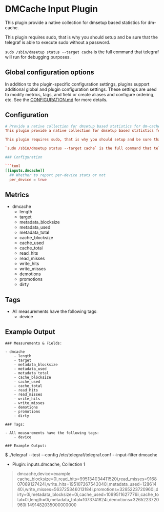 # DMCache Input Plugin

This plugin provide a native collection for dmsetup based statistics for
dm-cache.

This plugin requires sudo, that is why you should setup and be sure that the
telegraf is able to execute sudo without a password.

`sudo /sbin/dmsetup status --target cache` is the full command that telegraf
will run for debugging purposes.

## Global configuration options <!-- @/docs/includes/plugin_config.md -->

In addition to the plugin-specific configuration settings, plugins support
additional global and plugin configuration settings. These settings are used to
modify metrics, tags, and field or create aliases and configure ordering, etc.
See the [CONFIGURATION.md][CONFIGURATION.md] for more details.

[CONFIGURATION.md]: ../../../docs/CONFIGURATION.md

## Configuration

```toml @sample.conf
# Provide a native collection for dmsetup based statistics for dm-cache
This plugin provide a native collection for dmsetup based statistics for dm-cache.

This plugin requires sudo, that is why you should setup and be sure that the telegraf is able to execute sudo without a password.

`sudo /sbin/dmsetup status --target cache` is the full command that telegraf will run for debugging purposes.

### Configuration

```toml
[[inputs.dmcache]]
  ## Whether to report per-device stats or not
  per_device = true
```

## Metrics

- dmcache
  - length
  - target
  - metadata_blocksize
  - metadata_used
  - metadata_total
  - cache_blocksize
  - cache_used
  - cache_total
  - read_hits
  - read_misses
  - write_hits
  - write_misses
  - demotions
  - promotions
  - dirty

## Tags

- All measurements have the following tags:
  - device

## Example Output

```shell
### Measurements & Fields:

- dmcache
    - length
    - target
    - metadata_blocksize
    - metadata_used
    - metadata_total
    - cache_blocksize
    - cache_used
    - cache_total
    - read_hits
    - read_misses
    - write_hits
    - write_misses
    - demotions
    - promotions
    - dirty

### Tags:

- All measurements have the following tags:
    - device

### Example Output:

```
$ ./telegraf --test --config /etc/telegraf/telegraf.conf --input-filter dmcache
* Plugin: inputs.dmcache, Collection 1
> dmcache,device=example cache_blocksize=0i,read_hits=995134034411520i,read_misses=916807089127424i,write_hits=195107267543040i,metadata_used=12861440i,write_misses=563725346013184i,promotions=3265223720960i,dirty=0i,metadata_blocksize=0i,cache_used=1099511627776ii,cache_total=0i,length=0i,metadata_total=1073741824i,demotions=3265223720960i 1491482035000000000
```
